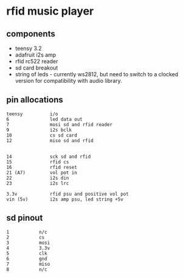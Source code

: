 # rfid music player

## components

* teensy 3.2
* adafruit i2s amp
* rfid rc522 reader
* sd card breakout
* string of leds - currently ws2812, but need to switch to a clocked version for
 compatibility with audio library.

## pin allocations

    teensy          i/o
    6               led data out
    7               mosi sd and rfid reader
    9               i2s bclk
    10              cs sd card
    12              miso sd and rfid


    14              sck sd and rfid
    15              rfid cs
    16              rfid reset
    21 (A7)         vol pot in
    22              i2s din
    23              i2s lrc

    3.3v            rfid psu and positive vol pot
    vin (5v)        i2s amp psu, led string +5v
    

## sd pinout

    1           n/c
    2           cs
    3           mosi    
    4           3.3v
    5           clk
    6           gnd
    7           miso
    8           n/c
